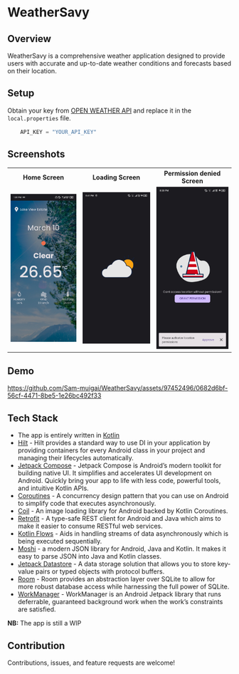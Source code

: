 # WeatherSavy

## Overview

WeatherSavy is a comprehensive weather application designed to provide users with accurate and up-to-date weather conditions and forecasts based on their location.

## Setup
Obtain your key from [OPEN WEATHER API](https://openweathermap.org/api) and replace it in the `local.properties` file.

```groovy
    API_KEY = "YOUR_API_KEY"
```

## Screenshots

<table>
  <tr>
    <th>Home Screen</th>
    <th>Loading Screen</th>
    <th>Permission denied Screen</th>
  </tr>
  <tr>
    <td><img src="screenshots/home_screen.jpg" width="250" alt="Loading Screen"></td>
    <td><img src="screenshots/weather_loading.jpg" width="250" alt="Home Screen"></td>
    <td><img src="screenshots/permission_denied.jpg" width="250" alt="Error Screen"></td>
  </tr>
  </table>

## Demo

https://github.com/Sam-muigai/WeatherSavy/assets/97452496/0682d6bf-56cf-4471-8be5-1e26bc492f33
  
## Tech Stack
- The app is entirely written in [Kotlin](https://kotlinlang.org/)
- [Hilt](https://developer.android.com/training/dependency-injection/hilt-android) - Hilt provides a standard way to use DI in your application by providing containers for every Android class in your project and managing their lifecycles automatically.
- [Jetpack Compose](https://developer.android.com/jetpack/compose) - Jetpack Compose is Android’s modern toolkit for building native UI. It simplifies and accelerates UI development on Android. Quickly bring your app to life with less code, powerful tools, and intuitive Kotlin APIs.
- [Coroutines](https://kotlinlang.org/docs/coroutines-overview.html) - A concurrency design pattern that you can use on Android to simplify code that executes asynchronously.
- [Coil](https://coil-kt.github.io/coil/) - An image loading library for Android backed by Kotlin Coroutines.
- [Retrofit](https://square.github.io/retrofit/) - A type-safe REST client for Android and Java which aims to make it easier to consume RESTful web services.
- [Kotlin Flows](https://developer.android.com/kotlin/flow) - Aids in handling streams of data asynchronously which is being executed sequentially.
- [Moshi](https://github.com/square/moshi) - a modern JSON library for Android, Java and Kotlin. It makes it easy to parse JSON into Java and Kotlin classes.
- [Jetpack Datastore](https://developer.android.com/topic/libraries/architecture/datastore) -  A data storage solution that allows you to store key-value pairs or typed objects with protocol buffers.
- [Room](https://developer.android.com/training/data-storage/room) - Room provides an abstraction layer over SQLite to allow for more robust database access while harnessing the full power of SQLite.
- [WorkManager](https://developer.android.com/topic/libraries/architecture/workmanager) - WorkManager is an Android Jetpack library that runs deferrable, guaranteed background work when the work’s constraints are satisfied.
  
<b>NB:</b> The app is still a WIP

##  Contribution
Contributions, issues, and feature requests are welcome!
